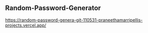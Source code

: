 ## Random-Password-Generator ##
https://random-password-genera-git-110531-praneethamarripellis-projects.vercel.app/
